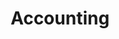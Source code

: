 ---
title: Accounting
longTitle: 'Accounting'
tags:
- gccommon
french:
- "[[Comptabilite]]"
narrowerTerm:
- "[[Accounting standards]]"
relatedTerm:
- "[[Financial audit]]"
usedFor:
- "[[Bookkeeping]]"
---